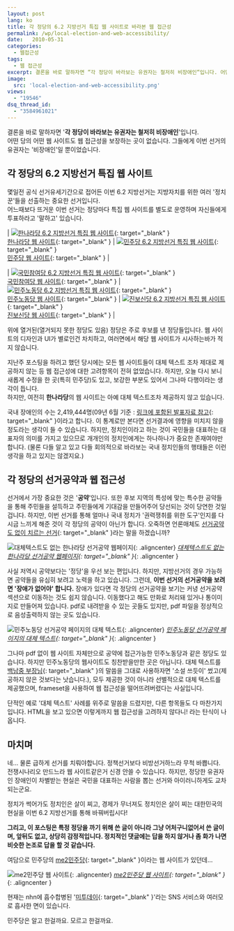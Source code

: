 ```yaml
---
layout: post
lang: ko
title: 각 정당의 6.2 지방선거 특집 웹 사이트로 바라본 웹 접근성
permalink: /wp/local-election-and-web-accessibility/
date:   2010-05-31
categories:
  - 웹접근성
tags:
  - 웹 접근성
excerpt: 결론을 바로 말하자면 “각 정당이 바라보는 유권자는 철저히 비장애인“입니다. 어떤 당의 어떤 웹 사이트도 웹 접근성을 보장하는 곳이 없습니다. 그들에게 이번 선거의 유권자는 “비장애인”일 뿐이었습니다. 각 정당의 6.2 지방선거 특집 웹 사이트. 몇일전 공식 선거유세기간으로 접어든 이번 6.2 지방선거는 지방자치를 위한 여러 ‘정치꾼’들을 선출하는 중요한 선거입니다. 어느때보다 뜨거운 이번 선거는 정당마다 특집 웹 사이트를 별도로 운영하며 자신들에게 투표하라고 “말하고” 있습니다. 위에 열거된(열거되지 못한 정당도 있음) 정당은 주로 후보를 낸 정당들입니다. 웹 사이트의 디자인과 UI가 별로인건 차치하고, 여러면에서 해당 웹 사이트가 시사하는바가 적지 않습니다. 지난주 포스팅을 하려고 했던 당시에는 모든 웹 사이트들이 대체 텍스트 조차 제대로 제공하지 [...]
image:
  src: 'local-election-and-web-accessibility.png'
views:
  - "19546"
dsq_thread_id:
  - "3584961021"
---
```


결론을 바로 말하자면 '**각 정당이 바라보는 유권자는 철저히 비장애인**'입니다.  
어떤 당의 어떤 웹 사이트도 웹 접근성을 보장하는 곳이 없습니다. 그들에게 이번 선거의 유권자는 '비장애인'일 뿐이었습니다.

## 각 정당의 6.2 지방선거 특집 웹 사이트

몇일전 공식 선거유세기간으로 접어든 이번 6.2 지방선거는 지방자치를 위한 여러 '정치꾼'들을 선출하는 중요한 선거입니다.  
어느때보다 뜨거운 이번 선거는 정당마다 특집 웹 사이트를 별도로 운영하며 자신들에게 투표하라고 '말하고' 있습니다.

<div class="layout-table"></div>

| [![한나라당 6.2 지방선거 특집 웹 사이트](/assets/img/2010/hannara_website_babo-239x300.png)](/assets/img/2010/hannara_website_babo.png){: target="_blank" }<br>[한나라당 웹 사이트](//www.hannara.or.kr/ohannara/201006event/){: target="_blank" } | [![민주당 6.2 지방선거 특집 웹 사이트](/assets/img/2010/minju_website_1-202x300.png)](/assets/img/2010/minju_website_1.png){: target="_blank" }<br>[민주당 웹 사이트](//victory62.minjoo.kr/){: target="_blank" }  |

<div class="layout-table"></div>

| [![국민참여당 6.2 지방선거 특집 웹 사이트](/assets/img/2010/kookcham_website-149x300.png)](/assets/img/2010/kookcham_website.png){: target="_blank" }<br>[국민참여당 웹 사이트](//www.handypia.org/mbstop){: target="_blank" } | [![민주노동당 6.2 지방선거 특집 웹 사이트](/assets/img/2010/mijunodong_website-289x300.png)](/assets/img/2010/mijunodong_website.png){: target="_blank" }<br>[민주노동당 웹 사이트](//62mbout.kdlp.org/){: target="_blank" } | [![진보신당 6.2 지방선거 특집 웹 사이트](/assets/img/2010/jinbo_website-128x300.png)](/assets/img/2010/jinbo_website.png){: target="_blank" }<br>[진보신당 웹 사이트](//www.newjinbo.org/xe/v2010n){: target="_blank" } |

위에 열거된(열거되지 못한 정당도 있음) 정당은 주로 후보를 낸 정당들입니다. 웹 사이트의 디자인과 UI가 별로인건 차치하고, 여러면에서 해당 웹 사이트가 시사하는바가 적지 않습니다. 

지난주 포스팅을 하려고 했던 당시에는 모든 웹 사이트들이 대체 텍스트 조차 제대로 제공하지 않는 등 웹 접근성에 대한 고려항목이 전혀 없었습니다. 하지만, 오늘 다시 보니 새롭게 수정을 한 곳(특히 민주당)도 있고, 보강한 부분도 있어서 그나마 다행이라는 생각이 듭니다.	  
하지만, 여전히 **한나라당**의 웹 사이트는 아예 대체 텍스트조차 제공하지 않고 있습니다.

국내 장애인의 수는 2,419,444명(09년 6월 기준 : [링크에 포함된 발표자료 참고](//jhyun.wordpress.com/2010/05/31/%ec%a0%9c4%ed%9a%8c-%ec%9b%b9-%ed%91%9c%ec%a4%80%ec%9d%98-%eb%82%a0-%ec%84%b8%eb%af%b8%eb%82%98-%eb%b0%9c%ed%91%9c%ec%9e%90%eb%a3%8c/){: target="_blank" }이라고 합니다. 이 통계로만 본다면 선거결과에 영향을 미치지 않을 정도라는 생각이 들 수 있습니다. 하지만, 정치인이라고 하는 것이 국민들을 대표하는 대표자의 의미를 가지고 있으므로 개개인의 정치인에게는 하나하나가 중요한 존재여야만 합니다. (물론 다들 알고 있고 다들 회의적으로 바라보는 국내 정치인들의 행태들은 이런 생각을 하고 있지는 않겠지요.)

## 각 정당의 선거공약과 웹 접근성

선거에서 가장 중요한 것은 '**공약**'입니다. 또한 후보 지역의 특성에 맞는 특수한 공약들을 통해 주민들을 설득하고 주민들에게 기대감을 만들어주어 당선되는 것이 당연한 것일 겁니다. 하지만, 이번 선거를 통해 얼마나 국내 정치가 '권력쟁취를 위한 도구'인지를 다시금 느끼게 해준 것이 각 정당의 공약이 아닌가 합니다. 오죽하면 언론매체도 [선거공약도 없이 치르는 선거](//biz.heraldm.com/common/Detail.jsp?newsMLId=20100524000296){: target="_blank" }라는 말을 하겠습니까?

![대체텍스트도 없는 한나라당 선거공약 웹페이지](/assets/img/2010/hannara_website_img_1.jpg){: .aligncenter}
*[대체텍스트도 없는 한나라당 선거공약 웹페이지](//www.hannara.or.kr/ohannara/201006event/sub.jsp?includeUrl=./policy_kids/policy.html){: target="_blank" }*{: .aligncenter }

사실 저역시 공약보다는 '정당'을 우선 보는 편입니다. 하지만, 지방선거의 경우 가능하면 공약들을 유심히 보려고 노력을 하고 있습니다. 그런데, **이번 선거의 선거공약을 보려면 '장애가 없어야' 합니다.** 장애가 있다면 각 정당의 선거공약을 보기는 커녕 선거공약 섹션으로 이동하는 것도 쉽지 않습니다. 이동했다고 해도 만화로 처리돼 있거나 통이미지로 만들어져 있습니다. pdf로 내려받을 수 있는 곳들도 있지만, pdf 파일을 정상적으로 음성출력하지 않는 곳도 있습니다.

![민주노동당 선거공약 페이지의 대체 텍스트](/assets/img/2010/mijunodong_website_img_1.jpg){: .aligncenter}
*[민주노동당 선거공약 페이지의 대체 텍스트](//62mbout.kdlp.org/){: target="_blank" }*{: .aligncenter }

그나마 pdf 없이 웹 사이트 자체만으로 공약에 접근가능한 민주노동당과 같은 정당도 있습니다. 하지만 민주노동당의 웹사이트도 칭찬받을만한 곳은 아닙니다. 대체 텍스트를 [백남중 부장님](//njpaiks.egloos.com/){: target="_blank" }의 말씀을 그대로 사용하자면 '소설 쓰듯이' 썼고(제공하지 않은 것보다는 낫습니다.), 모두 제공한 것이 아니라 선별적으로 대체 텍스트를 제공했으며, frameset을 사용하여 웹 접근성을 떨어뜨려버렸다는 사실입니다.

단적인 예로 '대체 텍스트' 사례를 위주로 말씀을 드렸지만, 다른 항목들도 다 마찬가지입니다. HTML을 보고 있으면 이렇게까지 웹 접근성을 고려하지 않다니! 라는 탄식이 나옵니다.

## 마치며

네... 물론 급하게 선거를 치뤄야합니다. 정책선거보다 비방선거하느라 무척 바쁩니다. 전쟁시나리오 만드느라 웹 사이트같은거 신경 안쓸 수 있습니다. 하지만, 정당한 유권자인 장애인이 차별받는 현실은 국민을 대표하는 사람을 뽑는 선거와 아이러니하게도 교차되는군요. 

정치가 썩어가도 정치인은 살이 찌고, 경제가 무너져도 정치인은 살이 찌는 대한민국의 현실을 이번 6.2 지방선거를 통해 바꿔버립시다!

**그리고, 이 포스팅은 특정 정당을 까기 위해 쓴 글이 아니라 그냥 어처구니없어서 쓴 글이며, 앞뒤도 없고, 상당히 감정적입니다. 정치적인 댓글에는 답을 하지 않거나 좀 화가 나면 비슷한 논조로 답을 할 것 같습니다.**

여담으로 민주당의 [me2민주당](//vote10.minjoo.kr/me2/){: target="_blank" }이라는 웹 사이트가 있던데...

![me2민주당 웹 사이트](/assets/img/2010/minju_website-300x197.png){: .aligncenter}
*[me2민주당 웹 사이트](/assets/img/2010/minju_website.png){: target="_blank" }*{: .aligncenter }


현재는 nhn에 흡수합병된 '[미투데이](//www.me2day.net/){: target="_blank" }'라는 SNS 서비스와 여러모로 흡사한 면이 있습니다.
	  
민주당은 알고 한걸까요. 모르고 한걸까요.